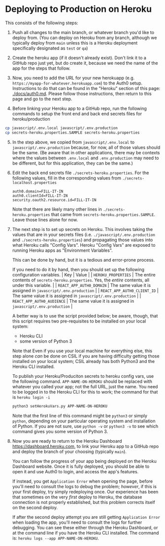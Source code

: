 # Deploying to Production on Heroku

This consists of the following steps:

1. Push all changes to the main branch, or whatever branch you'd like to deploy from. (You can deploy on Heroku from any branch, although we typically deploy from `main` unless this is a Heroku deployment specifically designated as `test` or `qa`)
2. Create the heroku app (if it doesn't already exist). Don't link it to a GitHub repo just yet, but do create it, because we need the name of the app for the steps that follow.
3. Now, you need to add the URL for your new herokuapp (e.g. `https://myapp-for-whatever.herokuapp.com`) to the Auth0 setup. Instructions to do that can be found in the "Heroku" section of this page: [./docs/auth0.md](./docs/auth0.md#setting-up-authentication-on-heroku). Please follow those instructions, then return to this page and go to the next step.

4. Before linking your Heroku app to a GitHub repo, run the following commands to setup the front end and back end secrets files for heroku/production

```bash
cp javascript/.env.local javascript/.env.production
cp secrets-heroku.properties.SAMPLE secrets-heroku.properties
```

5. In the step above, we copied from
   `javascript/.env.local` to `javascript/.env.production` because, for now,
   all of those values should be the same. (Be aware that in other
   applications, there may be contexts where the values between `.env.local` and `.env.production` may need to be different, but for this application,
   they can be the same.)

6. Edit the back end secrets file
   `./secrets-heroku.properties`. For the following values, fill in the corresponding values from `./secrets-localhost.properties`

   ```
   auth0.domain=FILL-IT-IN
   auth0.clientId=FILL-IT-IN
   security.oauth2.resource.id=FILL-IT-IN
   ```

   Note that there are likely many other lines in
   `./secrets-heroku.properties` that came
   from `secrets-heroku.properties.SAMPLE`. Leave those lines alone for now.

7. The next step is to set up secrets on Heroku. This involves taking the
   values that are in your secrets files (i.e. `./javascript/.env.production` and
   `./secrets-heroku.properties`) and propagating those values into
   what Heroku calls "Config Vars". Heroku "Config Vars" are exposed to
   running Heroku apps as "Environment Variables".

   This can be done by hand, but it is a tedious and error-prone process.

   If you need to do it by hand, then you should set up the following configuration variables.
   | Key | Value |
   | `HEROKU_PROPERTIES` | The entire contents of `secrets-heroku.properties`. Yes, the _entire_ contents, all under this variable. |
   | `REACT_APP_AUTH0_DOMAIN` | The same value it is assigned in `javascript/.env.production` |
   | `REACT_APP_AUTH0_CLIENT_ID` | The same value it is assigned in `javascript/.env.production` |
   | `REACT_APP_AUTH0_AUDIENCE` | The same value it is assigned in `javascript/.env.production` |

   A better way is to use the script provided below; be aware, though, that this
   script requires two pre-requisites to be installed on your local system:

   - Heroku CLI
   - some version of Python 3

   Note that Even if you use your local machine for everything else, this step alone _can_
   be done on CSIL if you are having difficulty getting those installed on your
   local system; CSIL already has both Python3 and the Heroku CLI installed.

   To publish your Heroku/Produciton secrets to heroku config vars, use the following command. `APP-NAME-ON-HEROKU` should be replaced with whatever
   you called your app; not the full URL, just the name. You need to be logged
   in to the Heroku CLI for this to work; the command for that is
   `heroku login -i`

   ```bash
   python3 setHerokuVars.py APP-NAME-ON-HEROKU
   ```

   Note that the first line of this command might be `python3` or simply
   `python`, depending on your particular operating system and installation
   of Python. If you are not sure, use `python -v` or `python3 -v` to see
   which command gives you some version of Python 3.

8. Now you are ready to return to the Heroku Dashboard <https://dashboard.heroku.com>, to link your Heroku app to a GitHub repo
   and deploy the branch of your choosing (typically `main`).

   You can follow the progress of your app being deployed on the Heroku Dashboard
   website. Once it is fully deployed, you should be able to open it and
   use Auth0 to login, and access the app's features.

   If instead, you get `Application Error` when opening the page, before
   you'll need to
   consult the logs to debug the problem; _however_, if this is
   your first deploy, try simply redeploying once. Our experience
   has been that sometimes on the very _first_ deploy to Heroku, the
   database connection is not properly established, but this problem
   corrects itself on the second deploy.

   If after the second deploy attempt you are still getting
   `Application Error` when loading the app, you'll need to consult
   the logs for further debugging. You can see these either through the
   Heroku Dashboard, or at the command line if you have the Heroku CLI
   installed. The command is: `heroku logs --app APP-NAME-ON-HEROKU`.
